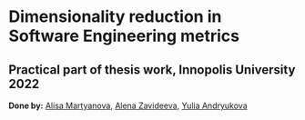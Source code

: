 # Dimensionality reduction in Software Engineering metrics
## Practical part of thesis work, Innopolis University 2022
**Done by:** [Alisa Martyanova](https://github.com/AlisaMartyanova), [Alena Zavideeva](https://github.com/zavideeva), [Yulia Andryukova](https://github.com/julia953197)
